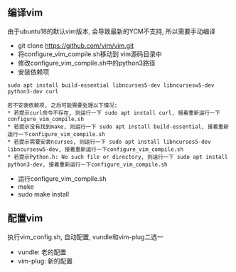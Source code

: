 ## 编译vim
由于ubuntu18的默认vim版本, 会导致最新的YCM不支持, 所以需要手动编译
* git clone https://github.com/vim/vim.git
* 将configure_vim_compile.sh移动到 vim源码目录中
* 修改configure_vim_compile.sh中的python3路径
* 安装依赖项
```
sudo apt install build-essential libncurses5-dev libncursesw5-dev python3-dev curl

若不安装依赖项, 之后可能需要处理以下情况:
* 若提示curl命令不存在, 则运行一下 sudo apt install curl, 接着重新运行一下configure_vim_compile.sh
* 若提示没有找到make, 则运行一下 sudo apt install build-essential, 接着重新运行一下configure_vim_compile.sh
* 若提示需要安装ncurses, 则运行一下 sudo apt install libncurses5-dev libncursesw5-dev, 接着重新运行一下configure_vim_compile.sh
* 若提示Python.h: No such file or directory, 则运行一下 sudo apt install python3-dev, 接着重新运行一下configure_vim_compile.sh
```
* 运行configure_vim_compile.sh
* make
* sudo make install

## 配置vim
执行vim_config.sh, 自动配置, vundle和vim-plug二选一
* vundle: 老的配置
* vim-plug: 新的配置
